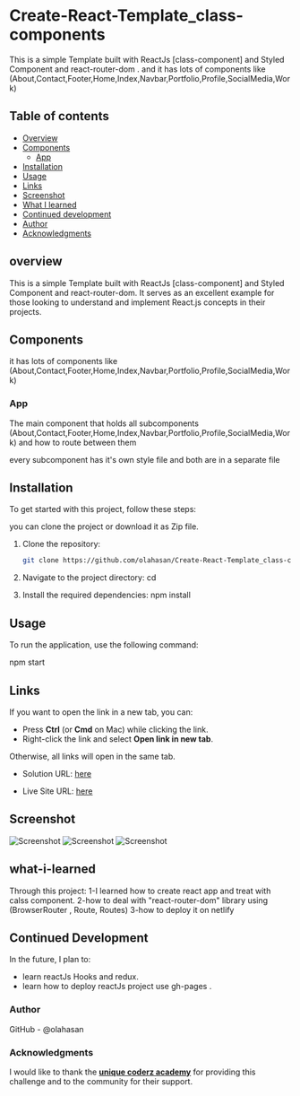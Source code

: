 # Create-React-Template_class-components

This is a simple Template built with ReactJs [class-component] and Styled Component and react-router-dom . and it has lots of components like (About,Contact,Footer,Home,Index,Navbar,Portfolio,Profile,SocialMedia,Work)

## Table of contents

- [Overview](#overview)
- [Components](#Components)
  - [App](#App)
- [Installation](#Installation)
- [Usage](#Usage)
- [Links](#Links)
- [Screenshot](#Screenshot)
- [What I learned](#what-i-learned)
- [Continued development](#continued-development)
- [Author](#author)
- [Acknowledgments](#Acknowledgments)


## overview
This is a simple Template built with ReactJs [class-component] and Styled Component and react-router-dom. It serves as an excellent example for those looking to understand and implement React.js concepts in their projects.

## Components

it has lots of components like (About,Contact,Footer,Home,Index,Navbar,Portfolio,Profile,SocialMedia,Work)

### App

The main component that holds all subcomponents (About,Contact,Footer,Home,Index,Navbar,Portfolio,Profile,SocialMedia,Work) and how to route between them

every subcomponent has it's own style file and both are in a separate file


## Installation
To get started with this project, follow these steps:

you can clone the project or download it as Zip file.
1. Clone the repository:
   ```bash
   git clone https://github.com/olahasan/Create-React-Template_class-components

2. Navigate to the project directory:
   cd <project-directory>

3. Install the required dependencies:
   npm install   


## Usage
To run the application, use the following command:

npm start


## Links

If you want to open the link in a new tab, you can:

- Press **Ctrl** (or **Cmd** on Mac) while clicking the link.
- Right-click the link and select **Open link in new tab**.

Otherwise, all links will open in the same tab.


- Solution URL: [here](https://github.com/olahasan/Create-React-Template_class-components)

- Live Site URL: [here](https://create-react-template-class-component.netlify.app/)

 ## Screenshot
 
![Screenshot](./public/images/template.png)
![Screenshot](./public/images/template2.png)
![Screenshot](./public/images/template3.png)


## what-i-learned
Through this project:
1-I learned  how to create react app and treat with calss component.
2-how to deal with "react-router-dom" library using (BrowserRouter , Route, Routes)
3-how to deploy it on netlify

## Continued Development
In the future, I plan to:
- learn reactJs Hooks and redux.
- learn how to deploy reactJs project use gh-pages .

### Author

GitHub - @olahasan

### Acknowledgments

I would like to thank the **[unique coderz academy](https://www.youtube.com/@UniqueCoderzAcademy)** for providing this challenge and to the community for their support.

